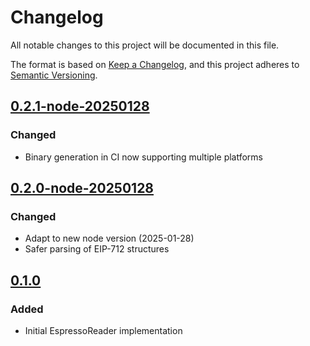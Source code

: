 <!-- markdownlint-disable MD024 -->
# Changelog

All notable changes to this project will be documented in this file.

The format is based on [Keep a Changelog](https://keepachangelog.com/en/1.0.0/),
and this project adheres to [Semantic Versioning](https://semver.org/spec/v2.0.0.html).

## [0.2.1-node-20250128]

### Changed

- Binary generation in CI now supporting multiple platforms

## [0.2.0-node-20250128]

### Changed

- Adapt to new node version (2025-01-28)
- Safer parsing of EIP-712 structures

## [0.1.0]

### Added

- Initial EspressoReader implementation


<!-- markdownlint-disable MD053 -->
[Unreleased]: https://github.com/cartesi/rollups-espresso-reader/compare/v0.2.1-node-20250128...HEAD
[0.2.1-node-20250128]: https://github.com/cartesi/rollups-espresso-reader/releases/tag/v0.2.1-node-20250128
[0.2.0-node-20250128]: https://github.com/cartesi/rollups-espresso-reader/releases/tag/v0.2.0-node-20250128
[0.1.0]: https://github.com/cartesi/rollups-espresso-reader/releases/tag/v0.1.0
